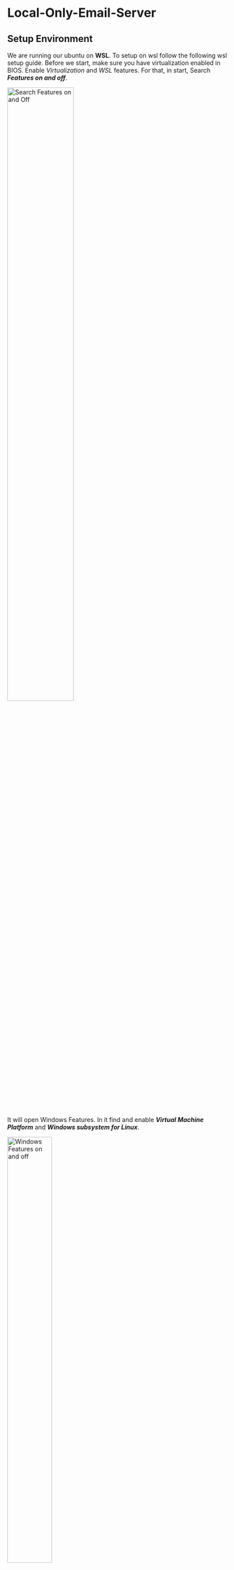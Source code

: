 # Local-Only-Email-Server
## Setup Environment 
We are running our ubuntu on **WSL**. To setup on wsl follow the following wsl setup guide.
Before we start, make sure you have virtualization enabled in BIOS.
Enable _Virtualization_ and _WSL_ features. For that, in start, Search ___Features on and off___.

<img src="https://github.com/user-attachments/assets/a720755c-1508-4ffa-a71f-2a638bc34ef0" alt="Search Features on and Off" width="55%" height="60%">


It will open Windows Features. In it find and enable ___Virtual Machine Platform___ and ___Windows subsystem for Linux___.

<img src="https://github.com/user-attachments/assets/55b6d2a0-7e10-4c9f-9df7-679bacd15399" alt="Windows Features on and off" width="45%" height="50%">


Press Ok and restart PC. 

Afterwards, Open powershell as administrator and run command

`wsl --install`

Make sure you have WSL2 install.

`wsl --status`


